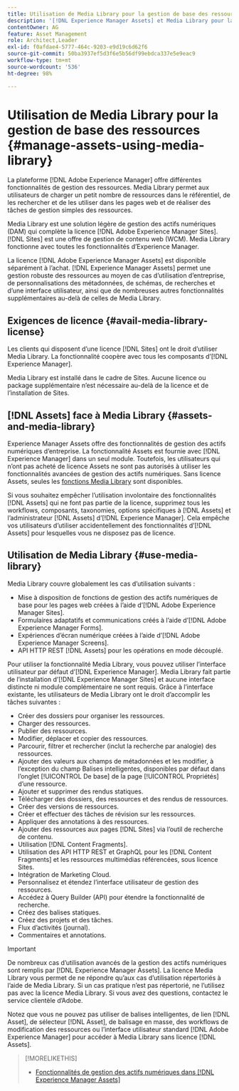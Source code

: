 ```yaml
---
title: Utilisation de Media Library pour la gestion de base des ressources numériques
description: '[!DNL Experience Manager Assets] et Media Library pour la gestion des ressources.'
contentOwner: AG
feature: Asset Management
role: Architect,Leader
exl-id: f0afdae4-5777-464c-9203-e9d19c6d62f6
source-git-commit: 50ba3937ef5d3f6e5b56df99ebdca337e5e9eac9
workflow-type: tm+mt
source-wordcount: '536'
ht-degree: 98%

---
```


<!--

Define Media Lib
Define req for it
Define use cases
Define what is not included

-->

# Utilisation de Media Library pour la gestion de base des ressources {#manage-assets-using-media-library}

La plateforme [!DNL Adobe Experience Manager] offre différentes fonctionnalités de gestion des ressources. Media Library permet aux utilisateurs de charger un petit nombre de ressources dans le référentiel, de les rechercher et de les utiliser dans les pages web et de réaliser des tâches de gestion simples des ressources.

Media Library est une solution légère de gestion des actifs numériques (DAM) qui complète la licence [!DNL Adobe Experience Manager Sites]. [!DNL Sites] est une offre de gestion de contenu web (WCM). Media Library fonctionne avec toutes les fonctionnalités d’Experience Manager.

La licence [!DNL Adobe Experience Manager Assets] est disponible séparément à l’achat. [!DNL Experience Manager Assets] permet une gestion robuste des ressources au moyen de cas d’utilisation d’entreprise, de personnalisations des métadonnées, de schémas, de recherches et d’une interface utilisateur, ainsi que de nombreuses autres fonctionnalités supplémentaires au-delà de celles de Media Library.

## Exigences de licence {#avail-media-library-license}

Les clients qui disposent d’une licence [!DNL Sites] ont le droit d’utiliser Media Library. La fonctionnalité coopère avec tous les composants d’[!DNL Experience Manager].

Media Library est installé dans le cadre de Sites. Aucune licence ou package supplémentaire n’est nécessaire au-delà de la licence et de l’installation de Sites.

## [!DNL Assets] face à Media Library {#assets-and-media-library}

Experience Manager Assets offre des fonctionnalités de gestion des actifs numériques d’entreprise. La fonctionnalité Assets est fournie avec [!DNL Experience Manager] dans un seul module. Toutefois, les utilisateurs qui n’ont pas acheté de licence Assets ne sont pas autorisés à utiliser les fonctionnalités avancées de gestion des actifs numériques. Sans licence Assets, seules les [fonctions Media Library](#use-media-library) sont disponibles.

Si vous souhaitez empêcher l’utilisation involontaire des fonctionnalités [!DNL Assets] qui ne font pas partie de la licence, supprimez tous les workflows, composants, taxonomies, options spécifiques à [!DNL Assets] et l’administrateur [!DNL Assets] d’[!DNL Experience Manager]. Cela empêche vos utilisateurs d’utiliser accidentellement des fonctionnalités d’[!DNL Assets] pour lesquelles vous ne disposez pas de licence.

## Utilisation de Media Library {#use-media-library}

Media Library couvre globalement les cas d’utilisation suivants :

* Mise à disposition de fonctions de gestion des actifs numériques de base pour les pages web créées à l’aide d’[!DNL Adobe Experience Manager Sites].
* Formulaires adaptatifs et communications créés à l’aide d’[!DNL Adobe Experience Manager Forms].
* Expériences d’écran numérique créées à l’aide d’[!DNL Adobe Experience Manager Screens].
* API HTTP REST [!DNL Assets] pour les opérations en mode découplé.

<!-- TBD: Remove this after confirmation. May need to merge this list with the list provided by PMs.

* Static renditions
-->

Pour utiliser la fonctionnalité Media Library, vous pouvez utiliser l’interface utilisateur par défaut d’[!DNL Experience Manager]. Media Library fait partie de l’installation d’[!DNL Experience Manager Sites] et aucune interface distincte ni module complémentaire ne sont requis. Grâce à l’interface existante, les utilisateurs de Media Library ont le droit d’accomplir les tâches suivantes :

* Créer des dossiers pour organiser les ressources.
* Charger des ressources.
* Publier des ressources.
* Modifier, déplacer et copier des ressources.
* Parcourir, filtrer et rechercher (inclut la recherche par analogie) des ressources.
* Ajouter des valeurs aux champs de métadonnées et les modifier, à l’exception du champ Balises intelligentes, disponibles par défaut dans l’onglet [!UICONTROL De base] de la page [!UICONTROL Propriétés] d’une ressource.
* Ajouter et supprimer des rendus statiques.
* Télécharger des dossiers, des ressources et des rendus de ressources.
* Créer des versions de ressources.
* Créer et effectuer des tâches de révision sur les ressources.
* Appliquer des annotations à des ressources.
* Ajouter des ressources aux pages [!DNL Sites] via l’outil de recherche de contenu.
* Utilisation [!DNL Content Fragments].
* Utilisation des API HTTP REST et GraphQL pour les [!DNL Content Fragments] et les ressources multimédias référencées, sous licence Sites.
* Intégration de Marketing Cloud.
* Personnalisez et étendez l’interface utilisateur de gestion des ressources.
* Accédez à Query Builder (API) pour étendre la fonctionnalité de recherche.
* Créez des balises statiques.
* Créez des projets et des tâches.
* Flux d’activités (journal).
* Commentaires et annotations.

<!-- TBD: Define exactly which basic Assets workflow are available for use with Media Library?

As per PM, we must avoid stating such a list, as we don't have a list that makes sense in Cloud Service.
-->

>[!IMPORTANT]
>
>De nombreux cas d’utilisation avancés de la gestion des actifs numériques sont remplis par [!DNL Experience Manager Assets]. La licence Media Library vous permet de ne répondre qu’aux cas d’utilisation répertoriés à l’aide de Media Library. Si un cas pratique n’est pas répertorié, ne l’utilisez pas avec la licence Media Library. Si vous avez des questions, contactez le service clientèle d’Adobe.

Notez que vous ne pouvez pas utiliser de balises intelligentes, de lien [!DNL Asset], de sélecteur [!DNL Asset], de balisage en masse, des workflows de modification des ressources ou l’interface utilisateur standard [!DNL Adobe Experience Manager] pour accéder à Media Library sans licence [!DNL Assets].

<!-- TBD: Add a CTA - how to contact Adobe for queries. -->

>[!MORELIKETHIS]
>
>* [Fonctionnalités de gestion des actifs numériques dans [!DNL Experience Manager Assets]](https://experienceleague.adobe.com/docs/experience-manager-64/assets/home.html?lang=fr)

